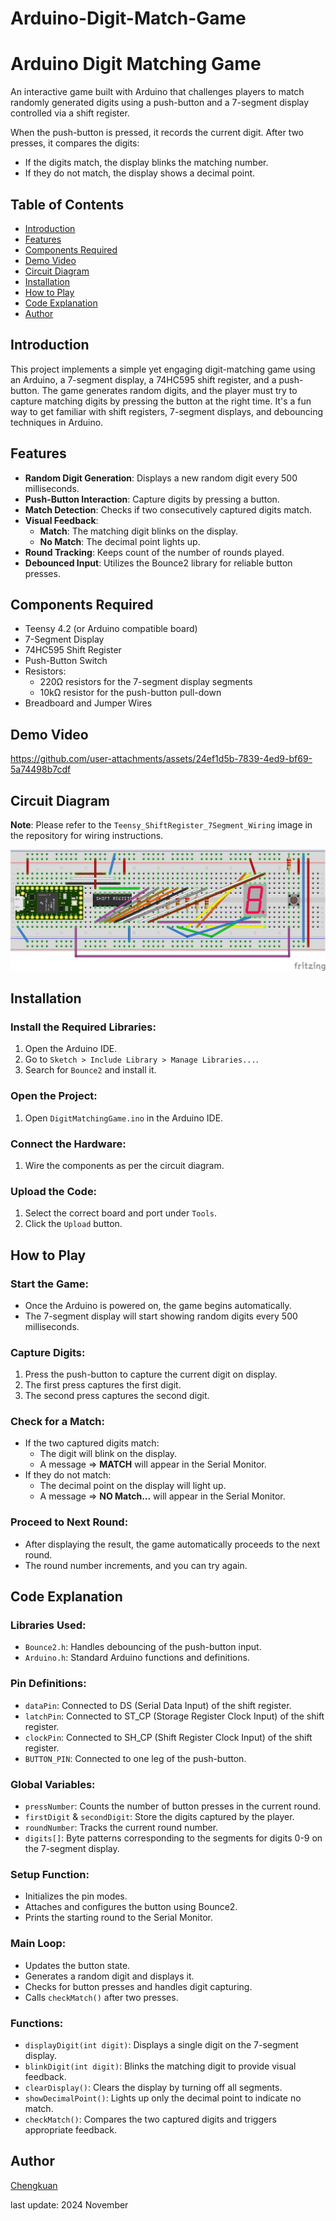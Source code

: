 # Arduino-Digit-Match-Game
# Arduino Digit Matching Game

An interactive game built with Arduino that challenges players to match randomly generated digits using a push-button and a 7-segment display controlled via a shift register.    

 When the push-button is pressed, it records the current digit. After two presses, it compares the digits:
 
- If the digits match, the display blinks the matching number.
- If they do not match, the display shows a decimal point.

## Table of Contents
- [Introduction](#introduction)
- [Features](#features)
- [Components Required](#components-required)
- [Demo Video](#demo-video)
- [Circuit Diagram](#circuit-diagram)
- [Installation](#installation)
- [How to Play](#how-to-play)
- [Code Explanation](#code-explanation)
- [Author](#Author)


## Introduction
This project implements a simple yet engaging digit-matching game using an Arduino, a 7-segment display, a 74HC595 shift register, and a push-button. The game generates random digits, and the player must try to capture matching digits by pressing the button at the right time. It's a fun way to get familiar with shift registers, 7-segment displays, and debouncing techniques in Arduino.

## Features
- **Random Digit Generation**: Displays a new random digit every 500 milliseconds.
- **Push-Button Interaction**: Capture digits by pressing a button.
- **Match Detection**: Checks if two consecutively captured digits match.
- **Visual Feedback**:
    - **Match**: The matching digit blinks on the display.
    - **No Match**: The decimal point lights up.
- **Round Tracking**: Keeps count of the number of rounds played.
- **Debounced Input**: Utilizes the Bounce2 library for reliable button presses.

## Components Required
- Teensy 4.2 (or Arduino compatible board)
- 7-Segment Display
- 74HC595 Shift Register
- Push-Button Switch
- Resistors:
    - 220Ω resistors for the 7-segment display segments
    - 10kΩ resistor for the push-button pull-down
- Breadboard and Jumper Wires

## Demo Video

https://github.com/user-attachments/assets/24ef1d5b-7839-4ed9-bf69-5a74498b7cdf

## Circuit Diagram
**Note**: Please refer to the `Teensy_ShiftRegister_7Segment_Wiring` image in the repository for wiring instructions.

![Teensy_ShiftRegister_7Segment_Wiring](Teensy_ShiftRegister_7Segment_Wiring.jpg)

## Installation

### Install the Required Libraries:
1. Open the Arduino IDE.
2. Go to `Sketch > Include Library > Manage Libraries...`.
3. Search for `Bounce2` and install it.

### Open the Project:
1. Open `DigitMatchingGame.ino` in the Arduino IDE.

### Connect the Hardware:
1. Wire the components as per the circuit diagram.

### Upload the Code:
1. Select the correct board and port under `Tools`.
2. Click the `Upload` button.

## How to Play
### Start the Game:
- Once the Arduino is powered on, the game begins automatically.
- The 7-segment display will start showing random digits every 500 milliseconds.

### Capture Digits:
1. Press the push-button to capture the current digit on display.
2. The first press captures the first digit.
3. The second press captures the second digit.

### Check for a Match:
- If the two captured digits match:
    - The digit will blink on the display.
    - A message => **MATCH** will appear in the Serial Monitor.
- If they do not match:
    - The decimal point on the display will light up.
    - A message => **NO Match...** will appear in the Serial Monitor.

### Proceed to Next Round:
- After displaying the result, the game automatically proceeds to the next round.
- The round number increments, and you can try again.

## Code Explanation
### Libraries Used:
- `Bounce2.h`: Handles debouncing of the push-button input.
- `Arduino.h`: Standard Arduino functions and definitions.

### Pin Definitions:
- `dataPin`: Connected to DS (Serial Data Input) of the shift register.
- `latchPin`: Connected to ST_CP (Storage Register Clock Input) of the shift register.
- `clockPin`: Connected to SH_CP (Shift Register Clock Input) of the shift register.
- `BUTTON_PIN`: Connected to one leg of the push-button.

### Global Variables:
- `pressNumber`: Counts the number of button presses in the current round.
- `firstDigit` & `secondDigit`: Store the digits captured by the player.
- `roundNumber`: Tracks the current round number.
- `digits[]`: Byte patterns corresponding to the segments for digits 0-9 on the 7-segment display.

### Setup Function:
- Initializes the pin modes.
- Attaches and configures the button using Bounce2.
- Prints the starting round to the Serial Monitor.

### Main Loop:
- Updates the button state.
- Generates a random digit and displays it.
- Checks for button presses and handles digit capturing.
- Calls `checkMatch()` after two presses.

### Functions:
- `displayDigit(int digit)`: Displays a single digit on the 7-segment display.
- `blinkDigit(int digit)`: Blinks the matching digit to provide visual feedback.
- `clearDisplay()`: Clears the display by turning off all segments.
- `showDecimalPoint()`: Lights up only the decimal point to indicate no match.
- `checkMatch()`: Compares the two captured digits and triggers appropriate feedback.

## Author
[Chengkuan](https://github.com/chengkuanz)

last update: 2024 November

